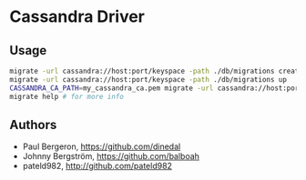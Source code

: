 # Cassandra Driver

## Usage

```bash
migrate -url cassandra://host:port/keyspace -path ./db/migrations create add_field_to_table
migrate -url cassandra://host:port/keyspace -path ./db/migrations up
CASSANDRA_CA_PATH=my_cassandra_ca.pem migrate -url cassandra://host:port/keyspace -path ./db/migrations up # Using encrypted connection
migrate help # for more info
```

## Authors

* Paul Bergeron, https://github.com/dinedal
* Johnny Bergström, https://github.com/balboah
* pateld982, http://github.com/pateld982